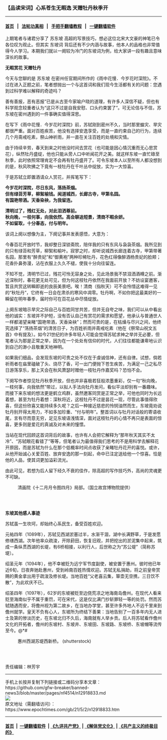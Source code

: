 ### 【品读宋词】心系苍生无暇逸 天赠牡丹秋季开
------------------------

#### [首页](https://github.com/gfw-breaker/banned-news3/blob/master/README.md) &nbsp;&nbsp;|&nbsp;&nbsp; [法轮功真相](https://github.com/begood0513/basic/blob/master/README.md)  &nbsp;&nbsp;|&nbsp;&nbsp; [手把手翻墙教程](https://github.com/gfw-breaker/guides/wiki)  &nbsp;&nbsp;|&nbsp;&nbsp; [一键翻墙软件](https://github.com/gfw-breaker/nogfw/blob/master/README.md)  



<div><p>
 上期笔者与诸君分享了
 <ok href="https://www.epochtimes.com/gb/tag/%E8%8B%8F%E4%B8%9C%E5%9D%A1.html">
  苏东坡
 </ok>
 高超的写景技巧，想必这位北宋大文豪的神笔已令各位叹为观止。但其实
 <ok href="https://www.epochtimes.com/gb/tag/%E4%B8%9C%E5%9D%A1%E8%AF%8D.html">
  东坡词
 </ok>
 背后还有不少内涵与故事，他本人的品格也非常值得今人学习。本期我们就以一阕较为冷门的东坡词为例，给大家讲一段有趣且意味深长的故事。
</p>
<p>
 <strong>
  无暇赏花 天赠牡丹
 </strong>
</p>
<p>
 今天与您聊的是
 <ok href="https://www.epochtimes.com/gb/tag/%E8%8B%8F%E4%B8%9C%E5%9D%A1.html">
  苏东坡
 </ok>
 在密州任官期间所作的《雨中花慢．今岁花时深院》。不过在进入正题之前，笔者想抛出一个与这首词和我们现今生活都有关的问题：您遇到过科学难以解释的奇迹吗？
</p>
<p>
 善有善报，恶有恶报”已是从古至今家喻户晓的道理，有许多人深信不疑，但也有科学观念较重者认为“这只不过是自我安慰、口头约束罢了”。可无论信与不信，苏东坡在密州遇到的一件事确实值得深思。
</p>
<p>
 在写下《雨中花慢．今岁花时深院》前，苏轼刚到密州不久，当时那里蝗灾、旱灾都很严重。面对百姓疾苦，他没有选择安逸享受，而是一直约束自己的行为，连续几个月斋戒吃素，祭山神祈雨，并一直在关注百姓的处境和灾情。
</p>
<p>
 由于持续辛劳，春天到来之时他没时间去赏花（也可能是因心情沉重而无心思赏花），纵然牡丹盛绽，他也只能从旁人口中听闻花开之美。就这样东坡一直忙碌至秋季，此时依照常理肯定不会再有牡丹盛开了。可令东坡本人以至所有人都没想到的是，秋风吹拂之下竟有一枝牡丹在千叶丛中绽放，实为一大惊喜。
</p>
<p>
 于是苏轼立即置酒请众人赏花，并挥笔写下：
</p>
<p>
 <strong>
  今岁花时深院，尽日东风，荡扬茶烟。
  <br/>
  但有绿苔芳草，柳絮榆钱。闻道城西，长廊古寺，甲第名园。
  <br/>
  有国艳带酒。天香染袂，为我留连。
 </strong>
</p>
<p>
 <strong>
  清明过了，残红无处，对此泪洒尊前。
  <br/>
  秋向晚，一枝何事，向我依然。高会聊追短景，清商不暇余妍。
  <br/>
  不如留取，十分春态，付与明年。
 </strong>
</p>
<p>
 该词上阕以想像为主，下阕记事并发表感悟，大意为：
</p>
<p>
 今春百花开放时节，我却整日深锁斋院，陪伴我的只有东风与袅袅茶烟。我所见到的只有绿苔和芳草，柳絮和榆叶。寂寥之时，却听说城西长廊连着古寺，甲第带著名园，那里有“醉贵妃”和“御黄袍”两种珍稀牡丹，花色红得像醉酒杨贵妃的脸颊；花香扑鼻弥漫，沾在衣服上久久不褪，使我十分向往留连。
</p>
<p>
 不知不觉，清明节已过，残花可怜无容身之处，见此场景我不禁泪洒酒樽之前。渐近深秋时，春花更无处可见，但为何这枝牡丹依然在我面前开放？不妨设宴邀客，暂且共赏这转瞬即逝的良辰美景吧。唉！清商（指秋天）可不会怜惜这难得一见的“秋牡丹”，它终有一日会在肃杀的寒风中凋零。牡丹啊，不如你把这最美好的一瞬留在明年春季，届时你可在百花丛中尽情绽放。
</p>
<p>
 上阕东坡暗示旱灾之际自己与百姓同甘共苦，但并无自夸之味，我们可以从中看出他的诚实：东坡并不护短，没有否认自己有赏花的需求和愿望，他承认与普通世人一样都渴望亲睹“国艳带酒，天香染袂”；然而可贵的是，在枯燥与尽兴之间，他终究选择了“荡扬茶烟”的清苦日子，为百姓祈雨并斋戒吃素（他在《祭常山祝文五首》中有提及）。如今21世纪的许多年轻人可能会觉得苏轼求神之举并无必要，但笔者认为那是正常之举，因为在一个处处有信仰的时代，人们往往都能谦卑地认识到自己的渺小且敬重天地神明。
</p>
<p>
 如果我们细品，会发现东坡的可贵之处不仅在于虔诚信神，还有自律。试想，倘若祈雨者在庙里磕破了头、烧尽了香，可一出门便抛下苍生疾苦，为满足一己之私尽日游荡享乐，那上天会在秋风萧瑟时赠他一枝牡丹作嘉奖吗？恐怕不会。
</p>
<p>
 下阕写作者惊见牡丹秋季开放，但也并非喜极若狂般浓墨重彩，仅一句“秋向晚，一枝何事，向我依然”带过，以拟人手法向牡丹发问，看似平淡却别有一番趣味。而接下来东坡的想法更是鹤立鸡群，虽然邀客同赏是正常之举，可他也同时为长远着想，甚至为牡丹着想：深秋将近，这枝牡丹不过是昙花一现，尽管此事值得欣喜，但这份欣喜又能持续多久呢？之后一种接近慈悲的怜悯油然而生，东坡竟劝说牡丹别开得太用力，不如多加珍重、“付与明年”。整首词以与牡丹对话般的寄语收尾，言有尽而意无穷，足见东坡语浅情深，面对这枝牡丹的心情不再只是表面的惊喜，更多则是爱花的真诚及对未来的憧憬。
</p>
<p>
 当站在现代回顾这首词背后的故事，也许有人会把它解释为“那年秋天其实不太冷”、“苏轼眼花看错了”等等，但笔者认为最值得我们思考的不是用科学去解释花开原因，而是苏轼为什么在那个低概率时间点收获了亲睹牡丹花开的喜悦。或许，从他开始诚心关爱百姓、放弃安逸的那一刻起，命中已注定送给他一个惊喜。恰是他的人品，使其词更加溢彩流光。
</p>
<p>
 由此可见，若想为后人留下经久不衰的佳作，除高超的写作技巧外，高尚的灵魂更不可缺。
</p>
<figure aria-describedby="caption-attachment-12919285" class="wp-caption aligncenter" id="attachment_12919285" style="width: 450px">
 <ok href="https://i.epochtimes.com/assets/uploads/2021/05/id12919285-914b7bbc180049dd5d5fe479ceabbdd5.jpg" target="_blank">
  <img alt="" class="size-medium wp-image-12919285" src="https://i.epochtimes.com/assets/uploads/2021/05/id12919285-914b7bbc180049dd5d5fe479ceabbdd5-450x440.jpg"/>
 </ok>
 <br/><figcaption class="wp-caption-text" id="caption-attachment-12919285">
  清画院《十二月月令图四月》局部。（国立故宫博物院提供）
 </figcaption><br/>
</figure><br/>
<p>
 <strong>
  东坡其他感人事迹
 </strong>
</p>
<p>
 苏轼虽一生坎坷，却始终心系民生，备受百姓欢迎。
</p>
<p>
 元祐四年（1089年），苏轼见西湖淤塞过半，水渐干涸，湖中长满野草，于是发愿修缮西湖。次年他率众疏浚，开除葑田，恢复旧观，并把挖出的淤泥集中起来，筑成一条纵贯西湖的长堤，有6桥相接，以利行人，后世称之为“苏公堤”（简称苏堤）。
</p>
<p>
 绍圣元年（1094年），他不幸被贬为远宁军节度副使，被安置于惠州。彼时他已年近6旬，日夜奔驰赴惠州，受到岭南百姓热情欢迎。苏轼无私捐助，将之前皇帝赏赐的黄金拿出用于疏浚及修长堤。当地百姓“父老喜云集，箪壶无空携，三日饮不散”，为此欢庆不已。
</p>
<p>
 绍圣四年（1097年），62岁的东坡被贬至边侥荒凉之地海南岛儋州。在现代人看来贬至海南似乎不属于重罚，可在宋代，这是仅比满门抄斩罪轻一等的处罚。然而苏轼随遇而安，将儋州视为第二故乡，在当地办学堂，甚至许多外地人不远千里来到儋州就学。皇天不负有心人，东坡所为终结下善果：当地告别了一百多年内无人进士及第的惨淡历史，在东坡北归不久后，海南就有人举乡贡。后人将苏轼看作儋州文化的开拓者，儋州的东坡村、东坡井、东坡田、东坡路、东坡桥、东坡帽等流传至今。@*#
</p>
<figure aria-describedby="caption-attachment-12018590" class="wp-caption aligncenter" id="attachment_12018590" style="width: 602px">
 <ok href="https://i.epochtimes.com/assets/uploads/2020/04/2004092123462815.jpg" target="_blank">
  <img alt="" class="wp-image-12018590" src="https://i.epochtimes.com/assets/uploads/2020/04/2004092123462815-450x300.jpg"/>
 </ok>
 <br/><figcaption class="wp-caption-text" id="caption-attachment-12018590">
  惠州西湖苏堤西新桥。 (shutterstock)
 </figcaption><br/>
</figure><br/>
<p>
 责任编辑：林芳宇
</p>
</div>
<hr/>
手机上长按并复制下列链接或二维码分享本文章：<br/>
https://github.com/gfw-breaker/banned-news3/blob/master/pages/nf4514/n12918833.md <br/>
<a href='https://github.com/gfw-breaker/banned-news3/blob/master/pages/nf4514/n12918833.md'><img src='https://github.com/gfw-breaker/banned-news3/blob/master/pages/nf4514/n12918833.md.png'/></a> <br/>
原文地址（需翻墙访问）：https://www.epochtimes.com/gb/21/5/2/n12918833.htm


------------------------
#### [首页](https://github.com/gfw-breaker/banned-news3/blob/master/README.md) &nbsp;|&nbsp; [一键翻墙软件](https://github.com/gfw-breaker/nogfw/blob/master/README.md) &nbsp;| [《九评共产党》](https://github.com/gfw-breaker/9ping.md/blob/master/README.md#九评之一评共产党是什么) | [《解体党文化》](https://github.com/gfw-breaker/jtdwh.md/blob/master/README.md) | [《共产主义的终极目的》](https://github.com/gfw-breaker/gczydzjmd.md/blob/master/README.md)


<img src='http://gfw-breaker.win/banned-news3/pages/nf4514/n12918833.md' width='0px' height='0px'/>